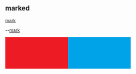 ## marked
[mark](javascript:re("mark.md"))


--[mark](javascript:parent.re("mark.md"))

![mark](menu_end.png)